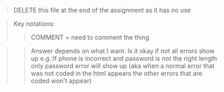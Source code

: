 > DELETE this file at the end of the assignment as it has no use

> Key notations:
>> COMMENT = need to comment the thing

>> Answer depends on what I want. Is it okay if not all errors show up e.g.:If phone is incorrect
> and password is not the right length only password error will
> show up (aka when a normal error that was not coded in the html
> appears the other errors that are coded won't appear)
